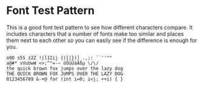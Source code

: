 # Font Test Pattern

This is a good font test pattern to see how different characters compare. It
includes characters that a number of fonts make too similar and places them
next to each other so you can easily see if the difference is enough for you.

```
o0O s5S z2Z !|l1Iij {([|})] .,;: ``''""
a@#* vVuUwW <>;^°=-~ öÖüÜäÄßµ \/\/
the quick brown fox jumps over the lazy dog
THE QUICK BROWN FOX JUMPS OVER THE LAZY DOG
0123456789 &-+@ for (int i=0; i<j; ++i) { }
```
